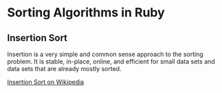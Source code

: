 # Sorting Algorithms in Ruby

## Insertion Sort

Insertion is a very simple and common sense approach to the sorting problem. It is stable, in-place, online, and efficient for small data sets and data sets that are already mostly sorted.

[Insertion Sort on Wikipedia](http://en.wikipedia.org/wiki/Insertion_sort)